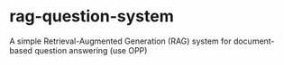 # rag-question-system
A simple Retrieval-Augmented Generation (RAG) system for document-based question answering (use OPP)
